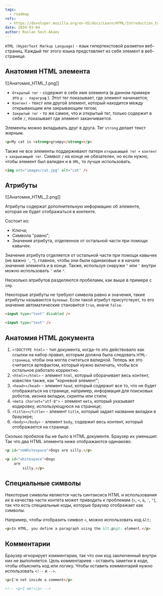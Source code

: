 ```yaml
---
tags:
  - roadmap
refs:
  - https://developer.mozilla.org/en-US/docs/Learn/HTML/Introduction_to_HTML/Getting_started
date: 2024-03-04
author: Ruslan Seit-Akaev
---
```

`HTML (HyperText Markup Language)` - язык гипертекстовой разметки веб-страниц. Каждый тег этого языка представляет из себя элемент в веб-странице.

## Анатомия HTML элемента 

![[Анатомия_HTML_1.png]]
- `Открытый тег` - содержит в себе имя элемента (в данном примере это `p - параграф` ). Этот тег показывает, где элемент начинается;
- `Контент` - текст или другой элемент, который находится между открывающим или закрывающим тегом;
- `Закрытый тег` - то же самое, что и открытый тег, только содержит в себе `/`, показывает где элемент заканчивается.

Элементы можно вкладывать друг в друга. Тег `strong` делает текст жирным.

```html
<p>My cat is <strong>grumpy</strong></p>
```

Также не все элементы поддерживают патерн `открывающий тег` + `контент` + `закрывающий тег`. Символ `/` на конце не обязателен, но если нужно, чтобы элемент был валиден и в `XML`, то лучше использовать.

```html
<img src="images/cat.jpg" alt="cat" />
```

## Атрибуты

![[Анатомия_HTML_2.png]]

 Атрибуты содержат дополнительную информацию об элементе, которая не будет отображаться в контенте.

Состоит из:
- Ключа;
- Символа "равно";
- Значения атрибута, отделенное от остальной части при помощи кавычек.

Значение атрибута отделяется от остальной части при помощи кавычек (не важно `'`, `"`), главное, чтобы они были одинаковые и в начале значения элемента и в конце. Также, используя снаружи `"` или `'` внутри можно использовать `'` или `"`.

Несколько атрибутов разделяются пробелами, как выше в примере с `img`.

Некоторые атрибуты не требуют символа равно и значения, такие атрибуты называются `булевые`. Если такой атрибут присутствует, то его значение автоматические становится `true`, иначе `false`.

```html
<input type="text" disabled />

<input type="text" />
```

## Анатомия HTML документа

1. `<!DOCTYPE html>` - тип документа, когда-то это действовало как ссылки на набор правил, которым должна была следовать `HTML-страница`, чтобы она могла считаться валидной. Теперь же это считается артефактом, который нужно включать, чтобы все остальное работало корректно.
2. `<html></html>` - элемент `html`, который оборачивает весь контент, известен также, как "корневой элемент";
3. `<head></head>` -  элемент `head`, который содержит все то, что не будет отображаться на странице, например, информация для поисковых роботов, иконка вкладки, скрипты или стили;
4. `<meta charset="utf-8">` - элемент `meta`, который указывает кодировку, использующуюся на странице;
5. `<title></title>` - элемент `title`, который задает название вкладки в браузере;
6. `<body></body>` - элемент `body`, содержит весь контент, который отображается на странице.

Сколько пробелов бы не было в HTML документе. Браузер их уменьшит. Так что два HTML элемента ниже отображаются одинаково.

```html
<p id="noWhitespace">Dogs are silly.</p>

<p id="whitespace">Dogs
    are
        silly.</p>
```

## Специальные символы

Некоторые символы являются часть синтаксиса HTML и использования их в качества части контета может приводить к проблемам (`>`, `<`, `&`, `'`, `"`), так что есть специальные коды, которые браузер отображает как символы.

Например, чтобы отобразить символ `<`, можно использовать код `&lt;`

```html
<p>In HTML, you define a paragraph using the &lt;p&gt; element.</p>
```

## Комментарии

Браузер игнорирует комментарии, так что они код заключенный внутри них не выполняется. Цель комментариев - оставить заметки в коде, чтобы объяснить код или логику. Чтобы оставить комментарий нужно использовать `<!--` и `-->`.

```html
<p>I'm not inside a comment</p>

<!-- <p>I am!</p> -->
```

